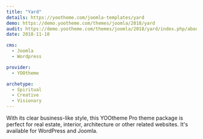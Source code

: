 ```yaml
---
title: "Yard"
details: https://yootheme.com/joomla-templates/yard
demo: https://demo.yootheme.com/themes/joomla/2018/yard
audit: https://demo.yootheme.com/themes/joomla/2018/yard/index.php/about/news
date: 2018-11-10

cms: 
  - Joomla
  - Wordpress

provider:
  - YOOtheme

archetype:
  - Spiritual
  - Creative
  - Visionary
---
```


With its clear business-like style, this YOOtheme Pro theme package is perfect for real estate, interior, architecture or other related websites. It's available for WordPress and Joomla.
